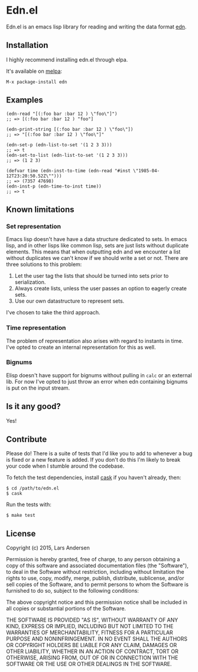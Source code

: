 # Edn.el

Edn.el is an emacs lisp library for reading and writing the data
format [edn](https://github.com/edn-format/edn).

## Installation

I highly recommend installing edn.el through elpa.

It's available on [melpa](http://melpa.milkbox.net/):

    M-x package-install edn

## Examples
```elisp
(edn-read "[(:foo bar :bar 12 ) \"foo\"]")
;; => [(:foo bar :bar 12 ) "foo"]

(edn-print-string [(:foo bar :bar 12 ) \"foo\"])
;; => "[(:foo bar :bar 12 ) \"foo\"]"

(edn-set-p (edn-list-to-set '(1 2 3 3)))
;; => t
(edn-set-to-list (edn-list-to-set '(1 2 3 3)))
;; => (1 2 3)

(defvar time (edn-inst-to-time (edn-read "#inst \"1985-04-12T23:20:50.52Z\"")))
;; => (7357 47698)
(edn-inst-p (edn-time-to-inst time))
;; => t
```

## Known limitations

### Set representation

Emacs lisp doesn't have have a data structure dedicated to sets.  In emacs lisp, and in other lisps like common lisp, sets are just lists without duplicate elements.  This means that when outputting edn and we encounter a list without duplicates we can't know if we should write a set or not.  There are three solutions to this problem:

1. Let the user tag the lists that should be turned into sets prior to serialization.
2. Always create lists, unless the user passes an option to eagerly create sets.
3. Use our own datastructure to represent sets.

I've chosen to take the third approach.

### Time representation

The problem of representation also arises with regard to instants in time.  I've opted to create an internal representation for this as well.

### Bignums

Elisp doesn't have support for bignums without pulling in `calc` or an external lib.  For now I've opted to just throw an error when edn containing bignums is put on the input stream.

## Is it any good?

Yes!

## Contribute

Please do!  There is a suite of tests that I'd like you to add to whenever a bug is fixed or a new feature is added.  If you don't do this I'm likely to break your code when I stumble around the codebase.

To fetch the test dependencies, install [cask](https://github.com/rejeep/cask.el) if you haven't already, then:

    $ cd /path/to/edn.el
    $ cask

Run the tests with:

    $ make test

## License

Copyright (c)  2015, Lars Andersen

Permission is hereby granted, free of charge, to any person obtaining a copy
of this software and associated documentation files (the "Software"), to deal
in the Software without restriction, including without limitation the rights
to use, copy, modify, merge, publish, distribute, sublicense, and/or sell
copies of the Software, and to permit persons to whom the Software is
furnished to do so, subject to the following conditions:

The above copyright notice and this permission notice shall be included in
all copies or substantial portions of the Software.

THE SOFTWARE IS PROVIDED "AS IS", WITHOUT WARRANTY OF ANY KIND, EXPRESS OR
IMPLIED, INCLUDING BUT NOT LIMITED TO THE WARRANTIES OF MERCHANTABILITY,
FITNESS FOR A PARTICULAR PURPOSE AND NONINFRINGEMENT. IN NO EVENT SHALL THE
AUTHORS OR COPYRIGHT HOLDERS BE LIABLE FOR ANY CLAIM, DAMAGES OR OTHER
LIABILITY, WHETHER IN AN ACTION OF CONTRACT, TORT OR OTHERWISE, ARISING FROM,
OUT OF OR IN CONNECTION WITH THE SOFTWARE OR THE USE OR OTHER DEALINGS IN
THE SOFTWARE.
